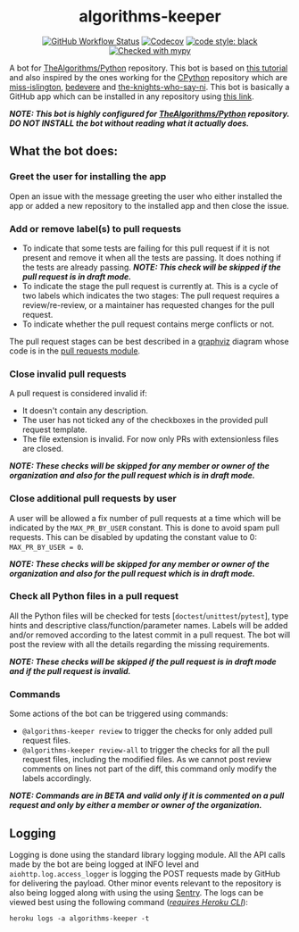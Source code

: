 <div align="center">

# algorithms-keeper

[![GitHub Workflow Status](https://img.shields.io/github/workflow/status/TheAlgorithms/algorithms-keeper/CI?label=CI&logo=github&style=flat-square)](https://github.com/TheAlgorithms/algorithms-keeper/actions)
[![Codecov](https://img.shields.io/codecov/c/gh/TheAlgorithms/algorithms-keeper?label=codecov&logo=codecov&style=flat-square)](https://app.codecov.io/gh/TheAlgorithms/algorithms-keeper)
[![code style: black](https://img.shields.io/static/v1?label=code%20style&message=black&color=black&style=flat-square)](https://github.com/psf/black)
[![Checked with mypy](https://img.shields.io/static/v1?label=mypy&message=checked&style=flat-square&color=2a6db2&labelColor=505050)](http://mypy-lang.org/)

</div>

A bot for [TheAlgorithms/Python](https://www.github.com/TheAlgorithms/Python) repository. This bot is based on [this tutorial](https://github-app-tutorial.readthedocs.io/en/latest/index.html) and also inspired by the ones working for the [CPython](https://github.com/python/cpython) repository which are [miss-islington](https://github.com/python/miss-islington), [bedevere](https://github.com/python/bedevere) and [the-knights-who-say-ni](https://github.com/python/the-knights-who-say-ni). This bot is basically a GitHub app which can be installed in any repository using [this link](https://github.com/apps/algorithms-keeper).

**_NOTE: This bot is highly configured for [TheAlgorithms/Python](https://www.github.com/TheAlgorithms/Python) repository. DO NOT INSTALL the bot without reading what it actually does._**

## What the bot does:

### Greet the user for installing the app

Open an issue with the message greeting the user who either installed the app or added a new repository to the installed app and then close the issue.

### Add or remove label(s) to pull requests

- To indicate that some tests are failing for this pull request if it is not present and remove it when all the tests are passing. It does nothing if the tests are already passing. **_NOTE: This check will be skipped if the pull request is in draft mode._**
- To indicate the stage the pull request is currently at. This is a cycle of two labels which indicates the two stages: The pull request requires a review/re-review, or a maintainer has requested changes for the pull request.
- To indicate whether the pull request contains merge conflicts or not.

The pull request stages can be best described in a [graphviz](http://www.webgraphviz.com/) diagram whose code is in the [pull requests module](https://github.com/TheAlgorithms/algorithms-keeper/blob/master/algorithms_keeper/event/pull_request.py#L3).

### Close invalid pull requests

A pull request is considered invalid if:

- It doesn't contain any description.
- The user has not ticked any of the checkboxes in the provided pull request template.
- The file extension is invalid. For now only PRs with extensionless files are closed.

**_NOTE: These checks will be skipped for any member or owner of the organization and also for the pull request which is in draft mode._**

### Close additional pull requests by user

A user will be allowed a fix number of pull requests at a time which will be indicated by the `MAX_PR_BY_USER` constant. This is done to avoid spam pull requests. This can be disabled by updating the constant value to 0: `MAX_PR_BY_USER = 0`.

**_NOTE: These checks will be skipped for any member or owner of the organization and also for the pull request which is in draft mode._**

### Check all Python files in a pull request

All the Python files will be checked for tests [`doctest`/`unittest`/`pytest`], type hints and descriptive class/function/parameter names. Labels will be added and/or removed according to the latest commit in a pull request. The bot will post the review with all the details regarding the missing requirements.

**_NOTE: These checks will be skipped if the pull request is in draft mode and if the pull request is invalid._**

### Commands

Some actions of the bot can be triggered using commands:

- `@algorithms-keeper review` to trigger the checks for only added pull request files.
- `@algorithms-keeper review-all` to trigger the checks for all the pull request files, including the modified files. As we cannot post review comments on lines not part of the diff, this command only modify the labels accordingly.

**_NOTE: Commands are in BETA and valid only if it is commented on a pull request and only by either a member or owner of the organization._**

## Logging

Logging is done using the standard library logging module. All the API calls made by the bot are being logged at INFO level and `aiohttp.log.access_logger` is logging the POST requests made by GitHub for delivering the payload. Other minor events relevant to the repository is also being logged along with using the using [Sentry](https://sentry.io/). The logs can be viewed best using the following command ([_requires Heroku CLI_](https://devcenter.heroku.com/articles/heroku-cli#download-and-install)):

```shell
heroku logs -a algorithms-keeper -t
```
